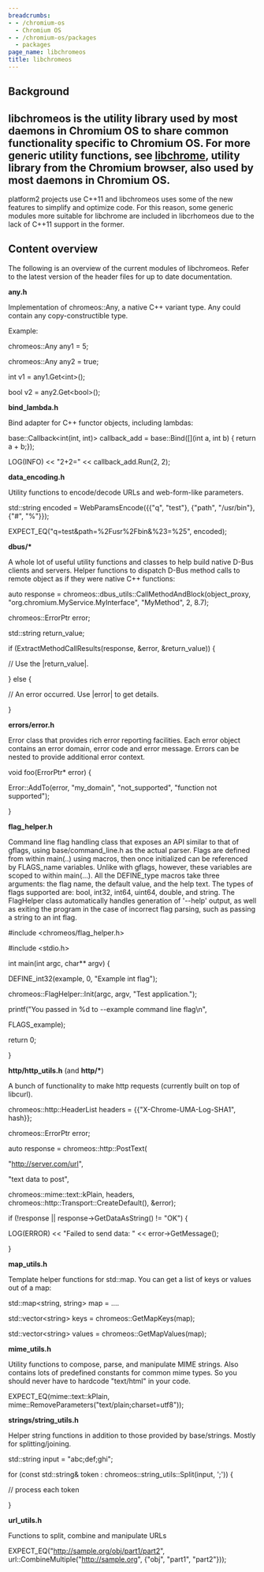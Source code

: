 ```yaml
---
breadcrumbs:
- - /chromium-os
  - Chromium OS
- - /chromium-os/packages
  - packages
page_name: libchromeos
title: libchromeos
---
```


## Background

## libchromeos is the utility library used by most daemons in Chromium OS to share common functionality specific to Chromium OS. For more generic utility functions, see [libchrome](/chromium-os/packages/libchrome), utility library from the Chromium browser, also used by most daemons in Chromium OS.

platform2 projects use C++11 and libchromeos uses some of the new features to
simplify and optimize code. For this reason, some generic modules more suitable
for libchrome are included in libcrhomeos due to the lack of C++11 support in
the former.

## Content overview

The following is an overview of the current modules of libchromeos. Refer to the
latest version of the header files for up to date documentation.

**any.h**

Implementation of chromeos::Any, a native C++ variant type. Any could contain
any copy-constructible type.

Example:

chromeos::Any any1 = 5;

chromeos::Any any2 = true;

int v1 = any1.Get&lt;int&gt;();

bool v2 = any2.Get&lt;bool&gt;();

**bind_lambda.h**

Bind adapter for C++ functor objects, including lambdas:

base::Callback&lt;int(int, int)&gt; callback_add = base::Bind(\[\](int a, int b)
{ return a + b;});

LOG(INFO) &lt;&lt; "2+2=" &lt;&lt; callback_add.Run(2, 2);

**data_encoding.h**

Utility functions to encode/decode URLs and web-form-like parameters.

std::string encoded = WebParamsEncode({{"q", "test"}, {"path", "/usr/bin"},
{"#", "%"}});

EXPECT_EQ("q=test&path=%2Fusr%2Fbin&%23=%25", encoded);

**dbus/\***

A whole lot of useful utility functions and classes to help build native D-Bus
clients and servers. Helper functions to dispatch D-Bus method calls to remote
object as if they were native C++ functions:

auto response = chromeos::dbus_utils::CallMethodAndBlock(object_proxy,
"org.chromium.MyService.MyInterface", "MyMethod", 2, 8.7);

chromeos::ErrorPtr error;

std::string return_value;

if (ExtractMethodCallResults(response, &error, &return_value)) {

// Use the |return_value|.

} else {

// An error occurred. Use |error| to get details.

}

**errors/error.h**

Error class that provides rich error reporting facilities. Each error object
contains an error domain, error code and error message. Errors can be nested to
provide additional error context.

void foo(ErrorPtr\* error) {

Error::AddTo(error, "my_domain", "not_supported", "function not supported");

}

**flag_helper.h**

Command line flag handling class that exposes an API similar to that of gflags,
using base/command_line.h as the actual parser. Flags are defined from within
main(..) using macros, then once initialized can be referenced by FLAGS_name
variables. Unlike with gflags, however, these variables are scoped to within
main(...). All the DEFINE_type macros take three arguments: the flag name, the
default value, and the help text. The types of flags supported are: bool, int32,
int64, uint64, double, and string. The FlagHelper class automatically handles
generation of '--help' output, as well as exiting the program in the case of
incorrect flag parsing, such as passing a string to an int flag.

#include &lt;chromeos/flag_helper.h&gt;

#include &lt;stdio.h&gt;

int main(int argc, char\*\* argv) {

DEFINE_int32(example, 0, "Example int flag");

chromeos::FlagHelper::Init(argc, argv, "Test application.");

printf("You passed in %d to --example command line flag\\n",

FLAGS_example);

return 0;

}

**http/http_utils.h** (and **http/\***)

A bunch of functionality to make http requests (currently built on top of
libcurl).

chromeos::http::HeaderList headers = {{"X-Chrome-UMA-Log-SHA1", hash}};

chromeos::ErrorPtr error;

auto response = chromeos::http::PostText(

"<http://server.com/url>",

"text data to post",

chromeos::mime::text::kPlain, headers,
chromeos::http::Transport::CreateDefault(), &error);

if (!response || response-&gt;GetDataAsString() != "OK") {

LOG(ERROR) &lt;&lt; "Failed to send data: " &lt;&lt; error-&gt;GetMessage();

}

**map_utils.h**

Template helper functions for std::map. You can get a list of keys or values out
of a map:

std::map&lt;string, string&gt; map = ....

std::vector&lt;string&gt; keys = chromeos::GetMapKeys(map);

std::vector&lt;string&gt; values = chromeos::GetMapValues(map);

**mime_utils.h**

Utility functions to compose, parse, and manipulate MIME strings. Also contains
lots of predefined constants for common mime types. So you should never have to
hardcode "text/html" in your code.

EXPECT_EQ(mime::text::kPlain,
mime::RemoveParameters("text/plain;charset=utf8"));

**strings/string_utils.h**

Helper string functions in addition to those provided by base/strings. Mostly
for splitting/joining.

std::string input = "abc;def;ghi";

for (const std::string& token : chromeos::string_utils::Split(input, ';')) {

// process each token

}

**url_utils.h**

Functions to split, combine and manipulate URLs

EXPECT_EQ("<http://sample.org/obj/part1/part2>",
url::CombineMultiple("<http://sample.org>", {"obj", "part1", "part2"}));